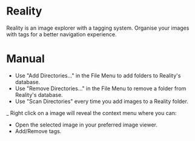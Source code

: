 # Reality

Reality is an image explorer with a tagging system. Organise your images with tags for a better navigation experience.

# Manual
* Use "Add Directories..." in the File Menu to add folders to Reality's database.
* Use "Remove Directories..." in the File Menu to remove a folder from Reality's database.
* Use "Scan Directories" every time you add images to a Reality folder.

_ Right click on a image will reveal the context menu where you can:
* Open the selected image in your preferred image viewer.
* Add/Remove tags.

